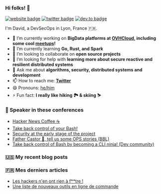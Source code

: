 ### Hi folks! 👋

[![website badge](https://img.shields.io/badge/website-david.aparicio.eu-yellow?style=flat-square)](https://david.aparicio.eu)
[![twitter badge](https://img.shields.io/badge/twitter-@dadideo-blue?style=flat-square&logo=twitter)](https://twitter.com/dadideo)
[![dev.to badge](https://img.shields.io/badge/dev.to-davidaparicio-black?style=flat-square&logo=dev.to)](https://dev.to/davidaparicio)

I'm David, a DevSecOps in Lyon, France 🇫🇷.

- 🔭 I’m currently working on **BigData platforms at [OVHCloud](https://www.ovhcloud.com), including some cool [meetups](https://gitlab.com/davidaparicio)!**
- 🌱 I’m currently learning **Go, Rust, and Spark**
- 👯 I’m looking to collaborate on **open source projects**
- 🤔 I’m looking for help with **learning more about secure reactive and resilient distributed systems**
- 💬 Ask me about **algorithms, security, distributed systems and development**
- 📫 How to reach me: **[Twitter](https://twitter.com/dadideo)**
- 😄 Pronouns: [he/him](https://pronoun.is/they)
- ⚡ Fun fact: **I really like hiking 🏞 & skiing ⛷**

### 🎤 Speaker in these conferences
<!-- EVENT-LIST:START -->
- [Hacker News Coffee ☕](https://.gitlab.io/talk/hacker-news-coffee/)
- [Take back control of your Bash!](https://.gitlab.io/talk/take-back-control-of-your-bash/)
- [Security at the early stage of the project](https://.gitlab.io/talk/security-at-the-early-stage-of-the-project/)
- [Father Castor 🐻, tell us some OPS stories &lpar;BBL&rpar;](https://.gitlab.io/talk/father-castor-tell-us-some-ops-stories-bbl/)
- [Take back control of Bash by becoming a CLI ninja! &lpar;Dev community&rpar;](https://.gitlab.io/talk/take-back-control-of-bash-by-becoming-a-cli-ninja-dev-community/)
<!-- EVENT-LIST:END -->

### 🇺🇸 My recent blog posts
<!-- BLOG-POST-LIST:START -->
<!-- BLOG-POST-LIST:END -->

### 🇫🇷 Mes derniers articles
<!-- FR-POST-LIST:START -->
- [Les hackers n&#39;en ont rien à f**tre !](https://davidaparicio.gitlab.io/website/fr/post/kiwicon/)
- [Une liste de nouveaux outils en ligne de commande](https://davidaparicio.gitlab.io/website/fr/post/cli/)
<!-- FR-POST-LIST:END -->
